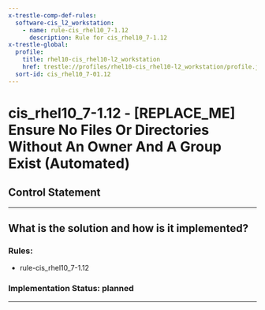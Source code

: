 ```yaml
---
x-trestle-comp-def-rules:
  software-cis_l2_workstation:
    - name: rule-cis_rhel10_7-1.12
      description: Rule for cis_rhel10_7-1.12
x-trestle-global:
  profile:
    title: rhel10-cis_rhel10-l2_workstation
    href: trestle://profiles/rhel10-cis_rhel10-l2_workstation/profile.json
  sort-id: cis_rhel10_7-01.12
---
```


# cis_rhel10_7-1.12 - \[REPLACE_ME\] Ensure No Files Or Directories Without An Owner And A Group Exist (Automated)

## Control Statement

______________________________________________________________________

## What is the solution and how is it implemented?

<!-- For implementation status enter one of: implemented, partial, planned, alternative, not-applicable -->

<!-- Note that the list of rules under ### Rules: is read-only and changes will not be captured after assembly to JSON -->

<!-- Add control implementation description here for control: cis_rhel10_7-1.12 -->

### Rules:

  - rule-cis_rhel10_7-1.12

### Implementation Status: planned

______________________________________________________________________
